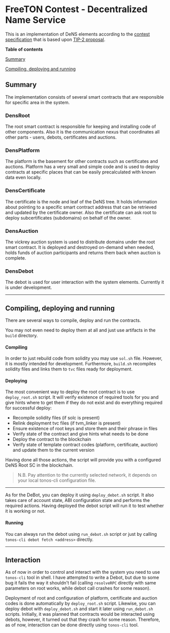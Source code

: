 # FreeTON Contest - Decentralized Name Service
This is an implementation of DeNS elements according to the [contest specification](https://devex.gov.freeton.org/proposal?proposalAddress=0:6f72de4f9e5e04c949d048716e43cc9b6b33f1236dc7ffd3245c676925ce2a07) that is based upon [TIP-2 proposal](https://forum.freeton.org/t/tip-2-decentralized-certificates-decert/7800).

**Table of contents**

[Summary](#summary)

[Compiling, deploying and running](#compiling-deploying-and-running)



## Summary

The implementation consists of several smart contracts that are responsible for specific area in the system.

### DensRoot

The root smart contract is responsible for keeping and installing code of other components. Also it is the communication nexus that coordinates all other parts - users, debots, certificates and auctions.

### DensPlatform

The platform is the basement for other contracts such as certificates and auctions. Platform has a very small and simple code and is used to deploy contracts at specific places that can be easily precalculated with known data even locally.

### DensCertificate

The certificate is the node and leaf of the DeNS tree. It holds information about pointing to a specific smart contract address that can be retrieved and updated by the certificate owner. Also the certificate can ask root to deploy subcertificates (subdomains) on behalf of the owner.

### DensAuction

The vickrey auction system is used to distribute domains under the root smart contract. It is deployed and destroyed on-demand when needed, holds funds of auction participants and returns them back when auction is complete.

### DensDebot

The debot is used for user interaction with the system elements. Currently it is under development.

---

## Compiling, deploying and running

There are several ways to compile, deploy and run the contracts.

You may not even need to deploy them at all and just use artifacts in the `build` directory.

#### Compiling

In order to just rebuild code from solidity you may use `sol.sh` file. However, it is mostly intended for development. Furthermore, `build.sh` recompiles solidity files and links them to `tvc` files ready for deployment.

#### Deploying

The most convenient way to deploy the root contract is to use `deploy_root.sh` script. It will verify existence of required tools for you and give hints where to get them if they do not exist and do everything required for successful deploy:

* Recompile solidity files (if solc is present)
* Relink deployment tvc files (if tvm_linker is present)
* Ensure existence of root keys and store them and their phrase in files
* Verify state of the contract and give hints what needs to be done
* Deploy the contract to the blockchain
* Verify state of template contract codes (platform, certificate, auction) and update them to the current version

Having done all those actions, the script will provide you with a configured DeNS Root SC in the blockchain.

> N.B. Pay attention to the currently selected network, it depends on your local tonos-cli configuration file.

---

As for the DeBot, you can deploy it using `deploy_debot.sh` script. It also takes care of account state, ABI configuration state and performs the required actions. Having deployed the debot script will run it to test whether it is working or not. 

#### Running

You can always run the debot using `run_debot.sh` script or just by calling `tonos-cli debot fetch <address>` directly.

---

## Interaction

As of now in order to control and interact with the system you need to use `tonos-cli` tool in shell. I have attempted to write a Debot, but due to some bug it fails the way it shouldn't fail (calling `resolveRPC` directly with same parameters on root works, while debot call crashes for some reason).

Deployment of root and configuration of platform, certificate and auction codes is done automatically by `deploy_root.sh` script. Likewise, you can deploy debot with `deploy_debot.sh` and start it later using `run_debot.sh` scripts. Initially, it was planned that contracts would be interacted using debots, however, it turned out that they crash for some reason. Therefore, as of now, interaction can be done directly using `tonos-cli` tool.